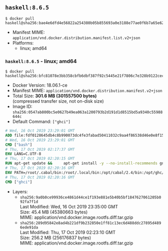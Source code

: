 ## `haskell:8.6.5`

```console
$ docker pull haskell@sha256:bae4e6dfd4e56822a254380b05b855693a0e3188e77ae0f6b7a65e62a669e52f
```

-	Manifest MIME: `application/vnd.docker.distribution.manifest.list.v2+json`
-	Platforms:
	-	linux; amd64

### `haskell:8.6.5` - linux; amd64

```console
$ docker pull haskell@sha256:bfc81078e3bb358cbfb6dbf387f92c5445e21f7806c7e328b9122cec0da6d398
```

-	Docker Version: 18.06.1-ce
-	Manifest MIME: `application/vnd.docker.distribution.manifest.v2+json`
-	Total Size: **301.6 MB (301557500 bytes)**  
	(compressed transfer size, not on-disk size)
-	Image ID: `sha256:0547ab800bc5e0627b49ea063a1200793b2d191d1d8515bd5a9340c55988644c`
-	Default Command: `["ghci"]`

```dockerfile
# Wed, 16 Oct 2019 23:29:01 GMT
ADD file:fdf0128645db4c8b990073dc4fe3fabad50411032c9aa4f86538d46e0e8f158f in / 
# Wed, 16 Oct 2019 23:29:01 GMT
CMD ["bash"]
# Thu, 17 Oct 2019 02:17:37 GMT
ENV LANG=C.UTF-8
# Thu, 17 Oct 2019 02:20:15 GMT
RUN apt-get update &&     apt-get install -y --no-install-recommends gnupg ca-certificates dirmngr curl git &&     echo 'deb http://downloads.haskell.org/debian stretch main' > /etc/apt/sources.list.d/ghc.list &&     apt-key adv --keyserver keyserver.ubuntu.com --recv-keys BA3CBA3FFE22B574 &&     apt-get update &&     apt-get install -y --no-install-recommends ghc-8.6.5 cabal-install-2.4         zlib1g-dev libtinfo-dev libsqlite3-dev g++ netbase xz-utils make &&     curl -fSL https://github.com/commercialhaskell/stack/releases/download/v1.9.3/stack-1.9.3-linux-x86_64.tar.gz -o stack.tar.gz &&     curl -fSL https://github.com/commercialhaskell/stack/releases/download/v1.9.3/stack-1.9.3-linux-x86_64.tar.gz.asc -o stack.tar.gz.asc &&     export GNUPGHOME="$(mktemp -d)" &&     gpg --batch --keyserver ha.pool.sks-keyservers.net --recv-keys C5705533DA4F78D8664B5DC0575159689BEFB442 &&     gpg --batch --verify stack.tar.gz.asc stack.tar.gz &&     tar -xf stack.tar.gz -C /usr/local/bin --strip-components=1 &&     /usr/local/bin/stack config set system-ghc --global true &&     /usr/local/bin/stack config set install-ghc --global false &&     rm -rf "$GNUPGHOME" /var/lib/apt/lists/* /stack.tar.gz.asc /stack.tar.gz
# Thu, 17 Oct 2019 02:20:16 GMT
ENV PATH=/root/.cabal/bin:/root/.local/bin:/opt/cabal/2.4/bin:/opt/ghc/8.6.5/bin:/usr/local/sbin:/usr/local/bin:/usr/sbin:/usr/bin:/sbin:/bin
# Thu, 17 Oct 2019 02:20:16 GMT
CMD ["ghci"]
```

-	Layers:
	-	`sha256:9a0b0ce99936ce4861d44ce1f193e881e5b40b5bf1847627061205b092fa7f1d`  
		Last Modified: Wed, 16 Oct 2019 23:35:00 GMT  
		Size: 45.4 MB (45380663 bytes)  
		MIME: application/vnd.docker.image.rootfs.diff.tar.gzip
	-	`sha256:289d95842e8ad4b221df9b232850e1ff81c13ec6d488ddc27895d4896ede91da`  
		Last Modified: Thu, 17 Oct 2019 02:23:10 GMT  
		Size: 256.2 MB (256176837 bytes)  
		MIME: application/vnd.docker.image.rootfs.diff.tar.gzip
